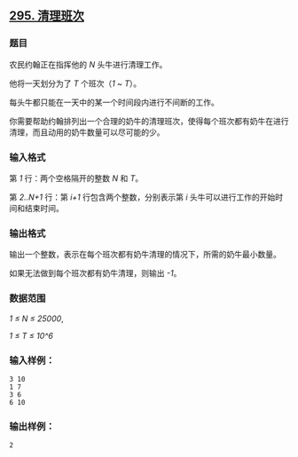 ## [295. 清理班次](https://www.acwing.com/problem/content/297/)

### 题目

农民约翰正在指挥他的 *N* 头牛进行清理工作。

他将一天划分为了 *T* 个班次（*1 ~ T*）。

每头牛都只能在一天中的某一个时间段内进行不间断的工作。

你需要帮助约翰排列出一个合理的奶牛的清理班次，使得每个班次都有奶牛在进行清理，而且动用的奶牛数量可以尽可能的少。

### 输入格式

第 *1* 行：两个空格隔开的整数 *N* 和 *T*。

第 *2..N+1* 行：第 *i+1* 行包含两个整数，分别表示第 *i* 头牛可以进行工作的开始时间和结束时间。

### 输出格式

输出一个整数，表示在每个班次都有奶牛清理的情况下，所需的奶牛最小数量。

如果无法做到每个班次都有奶牛清理，则输出 *-1*。

### 数据范围

*1 ≤ N ≤ 25000*,

*1 ≤ T ≤ 10^6*

### 输入样例：

```
3 10
1 7
3 6
6 10
```

### 输出样例：

```
2
```
